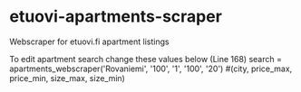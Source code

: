 # etuovi-apartments-scraper
Webscraper for etuovi.fi apartment listings

To edit apartment search change these values below (Line 168)
search = apartments_webscraper('Rovaniemi', '100', '1', '100', '20') 
#(city, price_max, price_min, size_max, size_min)
